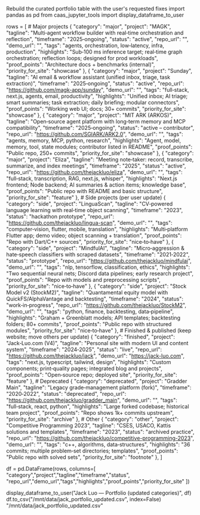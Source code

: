  Rebuild the curated portfolio table with the user's requested fixes
import pandas as pd
from caas_jupyter_tools import display_dataframe_to_user

rows = [
    # Major projects
    {
        "category": "major",
        "project": "MAGK",
        "tagline": "Multi‑agent workflow builder with real‑time orchestration and reflection",
        "timeframe": "2025‑ongoing",
        "status": "active",
        "repo_url": "",
        "demo_url": "",
        "tags": "agents, orchestration, low‑latency, infra, production",
        "highlights": "Sub‑100 ms inference target; real‑time graph orchestration; reflection loops; designed for prod workloads",
        "proof_points": "Architecture docs + benchmarks (internal)",
        "priority_for_site": "showcase"
    },
    {
        "category": "major",
        "project": "Sunday",
        "tagline": "AI email & workflow assistant (unified inbox, triage, task extraction)",
        "timeframe": "2025‑ongoing",
        "status": "active",
        "repo_url": "https://github.com/magk-app/sunday",
        "demo_url": "",
        "tags": "full‑stack, next.js, agents, email, productivity",
        "highlights": "Unified inbox; AI triage; smart summaries; task extraction; daily briefing; modular connectors",
        "proof_points": "Working web UI; docs; 30+ commits",
        "priority_for_site": "showcase"
    },
    {
        "category": "major",
        "project": "MIT ARK (ARKOS)",
        "tagline": "Open‑source agent platform with long‑term memory and MCP compatibility",
        "timeframe": "2025‑ongoing",
        "status": "active – contributor",
        "repo_url": "https://github.com/SGIARK/ARK2.0",
        "demo_url": "",
        "tags": "agents, memory, MCP, python, research",
        "highlights": "Agent, model, memory, tool, state modules; contributor listed in README",
        "proof_points": "Public repo, 250+ commits",
        "priority_for_site": "showcase"
    },
    {
        "category": "major",
        "project": "Eliza",
        "tagline": "Meeting note‑taker: record, transcribe, summarize, and index meetings",
        "timeframe": "2025",
        "status": "active",
        "repo_url": "https://github.com/thejackluo/eliza",
        "demo_url": "",
        "tags": "full‑stack, transcription, RAG, next.js, whisper",
        "highlights": "Next.js frontend; Node backend; AI summaries & action items; knowledge base",
        "proof_points": "Public repo with README and basic structure",
        "priority_for_site": "feature"
    },
    # Side projects (per user update)
    {
        "category": "side",
        "project": "LinguaScan",
        "tagline": "CV‑powered language learning with real‑time object scanning",
        "timeframe": "2023",
        "status": "hackathon prototype",
        "repo_url": "https://github.com/thejackluo/lingua-scan",
        "demo_url": "",
        "tags": "computer‑vision, flutter, mobile, translation",
        "highlights": "Multi‑platform Flutter app; demo video; object scanning + translation",
        "proof_points": "Repo with Dart/C++ sources",
        "priority_for_site": "nice‑to‑have"
    },
    {
        "category": "side",
        "project": "MindfulAI",
        "tagline": "Micro‑aggression & hate‑speech classifiers with scraped datasets",
        "timeframe": "2021‑2022",
        "status": "prototype",
        "repo_url": "https://github.com/thejackluo/mindfulai",
        "demo_url": "",
        "tags": "nlp, tensorflow, classification, ethics",
        "highlights": "Two sequential neural nets; Discord data pipelines; early research project",
        "proof_points": "Repo with models and preprocessing scripts",
        "priority_for_site": "nice‑to‑have"
    },
    {
        "category": "side",
        "project": "Stock Model v2 (StockM2)",
        "tagline": "Quantamental equity model with QuickFS/AlphaVantage and backtesting",
        "timeframe": "2024",
        "status": "work‑in‑progress",
        "repo_url": "https://github.com/thejackluo/StockM2",
        "demo_url": "",
        "tags": "python, finance, backtesting, data‑pipeline",
        "highlights": "Graham + Greenblatt models; API templates; backtesting folders; 80+ commits",
        "proof_points": "Public repo with structured modules",
        "priority_for_site": "nice‑to‑have"
    },
    # Finished & published (keep website; move others per update)
    {
        "category": "finished",
        "project": "Jack‑Luo.com (V4)",
        "tagline": "Personal site with modern UI and content system",
        "timeframe": "2024‑2025",
        "status": "live",
        "repo_url": "https://github.com/thejackluo/jack",
        "demo_url": "https://jack-luo.com",
        "tags": "next.js, typescript, tailwind, design",
        "highlights": "Custom components; print‑quality pages; integrated blog and projects",
        "proof_points": "Open‑source repo; deployed site",
        "priority_for_site": "feature"
    },
    # Deprecated
    {
        "category": "deprecated",
        "project": "Gradder Main",
        "tagline": "Legacy grade‑management platform (fork)",
        "timeframe": "2020‑2022",
        "status": "deprecated",
        "repo_url": "https://github.com/thejackluo/gradder_main",
        "demo_url": "",
        "tags": "full‑stack, react, python",
        "highlights": "Large forked codebase; historical team project",
        "proof_points": "Repo shows 1k+ commits upstream",
        "priority_for_site": "archive"
    },
    # Other
    {
        "category": "other",
        "project": "Competitive Programming 2023",
        "tagline": "CSES, USACO, Kattis solutions and templates",
        "timeframe": "2023",
        "status": "archived practice",
        "repo_url": "https://github.com/thejackluo/competitive-programming-2023",
        "demo_url": "",
        "tags": "c++, algorithms, data‑structures",
        "highlights": "36 commits; multiple problem‑set directories; templates",
        "proof_points": "Public repo with solved sets",
        "priority_for_site": "footnote"
    },
]

df = pd.DataFrame(rows, columns=[
    "category","project","tagline","timeframe","status",
    "repo_url","demo_url","tags","highlights","proof_points","priority_for_site"
])

display_dataframe_to_user("Jack Luo — Portfolio (updated categories)", df)
df.to_csv("/mnt/data/jack_portfolio_updated.csv", index=False)
"/mnt/data/jack_portfolio_updated.csv"